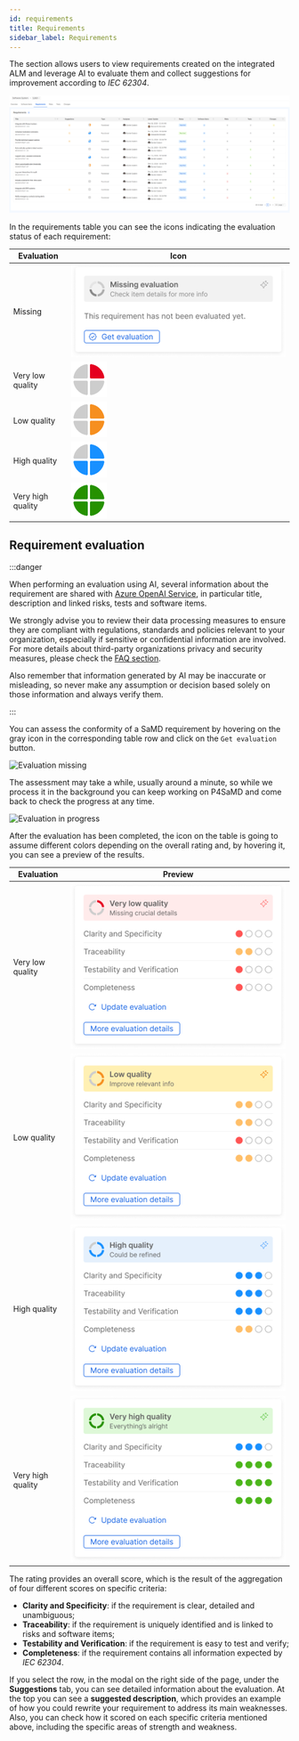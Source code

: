 ```yaml
---
id: requirements
title: Requirements
sidebar_label: Requirements
---
```


The section allows users to view requirements created on the integrated ALM and leverage AI to evaluate them and collect suggestions for improvement according to *IEC 62304*.

![Requirements table](img/requirements_table.png)

In the requirements table you can see the icons indicating the evaluation status of each requirement:

| Evaluation        | Icon                                                                                          |
|-------------------|-----------------------------------------------------------------------------------------------|
| Missing           | ![Missing evaluation icon](img/requirements/requirements_evaluation_missing_icon.png)         |
| Very low quality  | ![Vey low quality icon](img/requirements/requirements_evaluation_very_low_quality_icon.png)   |
| Low quality       | ![Low quality icon](img/requirements/requirements_evaluation_low_quality_icon.png)            |
| High quality      | ![High quality icon](img/requirements/requirements_evaluation_high_quality_icon.png)          |
| Very high quality | ![Vey high quality icon](img/requirements/requirements_evaluation_very_high_quality_icon.png) |

## Requirement evaluation

:::danger

When performing an evaluation using AI, several information about the requirement are shared with [Azure OpenAI Service][azure-openai-service], in particular title, description and linked risks, tests and software items.

We strongly advise you to review their data processing measures to ensure they are compliant with regulations, standards and policies relevant to your organization, especially if sensitive or confidential information are involved.
For more details about third-party organizations privacy and security measures, please check the [FAQ section][faq-data-sharing].

Also remember that information generated by AI may be inaccurate or misleading, so never make any assumption or decision based solely on those information and always verify them. 

:::

You can assess the conformity of a SaMD requirement by hovering on the gray icon in the corresponding table row and click on the `Get evaluation` button.

![Evaluation missing](image-1.png)

The assessment may take a while, usually around a minute, so while we process it in the background you can keep working on P4SaMD and come back to check the progress at any time.

![Evaluation in progress](image.png)

After the evaluation has been completed, the icon on the table is going to assume different colors depending on the overall rating and, by hovering it, you can see a preview of the results.

| Evaluation        | Preview                                                                                               |
|-------------------|-------------------------------------------------------------------------------------------------------|
| Very low quality  | ![Very low quality evaluation](img/requirements/requirements_evaluation_very_low_quality_modal.png)   |
| Low quality       | ![Low quality evaluation](img/requirements/requirements_evaluation_low_quality_modal.png)             |
| High quality      | ![High quality evaluation](img/requirements/requirements_evaluation_high_quality_modal.png)           |
| Very high quality | ![Very high quality evaluation](img/requirements/requirements_evaluation_very_high_quality_modal.png) |

The rating provides an overall score, which is the result of the aggregation of four different scores on specific criteria:

- **Clarity and Specificity**: if the requirement is clear, detailed and unambiguous;
- **Traceability**: if the requirement is uniquely identified and is linked to risks and software items;
- **Testability and Verification**: if the requirement is easy to test and verify;
- **Completeness**: if the requirement contains all information expected by *IEC 62304*.

If you select the row, in the modal on the right side of the page, under the **Suggestions** tab, you can see detailed information about the evaluation.
At the top you can see a **suggested description**, which provides an example of how you could rewrite your requirement to address its main weaknesses.
Also, you can check how it scored on each specific criteria mentioned above, including the specific areas of strength and weakness.


[azure-openai-service]: https://azure.microsoft.com/en-us/products/ai-services/openai-service

[faq-data-sharing]: ../faq.md#does-mia-care-p4samd-share-data-with-third-party-organizations
